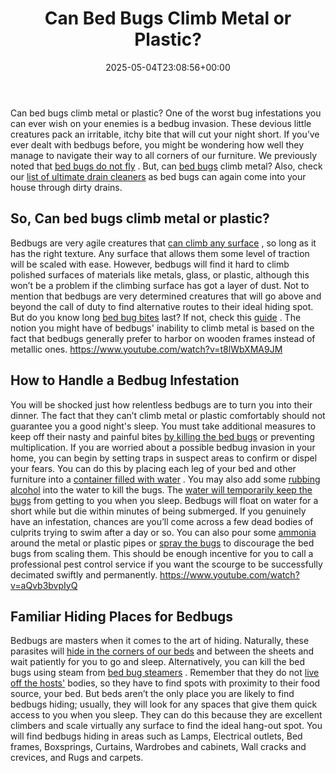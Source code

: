 ﻿---
layout: post
title: Can Bed Bugs Climb Metal or Plastic?
date: '2025-05-04T23:08:56+00:00'
categories:
- Bed Bugs
- Guide
tags: []
slug: /can-bed-bugs-climb-metal-or-plastic/
lastmod: 2025-05-07T12:21:26+03:00
---

Can bed bugs climb metal or plastic? One of the worst bug infestations you can ever wish on your enemies is a bedbug invasion. These devious little creatures pack an irritable, itchy bite that will cut your night short.
If you’ve ever dealt with bedbugs before, you might be wondering how well they manage to navigate their way to all corners of our furniture. We previously noted that
[bed bugs do not fly](https://pestpolicy.com/do-bed-bugs-fly/)
.
But, can
[bed bugs](https://pestpolicy.com/bed-bugs-vs-ants/)
climb metal? Also, check our
[list of ultimate drain cleaners](https://pestpolicy.com/best-drain-cleaner//)
as bed bugs can again come into your house through dirty drains.
## So, Can bed bugs climb metal or plastic?
Bedbugs are very agile creatures that
[can climb any surface](https://njaes.rutgers.edu/fs1251/)
, so long as it has the right texture. Any surface that allows them some level of traction will be scaled with ease.
However, bedbugs will find it hard to climb polished surfaces of materials like metals, glass, or plastic, although this won’t be a problem if the climbing surface has got a layer of dust.
Not to mention that bedbugs are very determined creatures that will go above and beyond the call of duty to find alternative routes to their ideal hiding spot. But do you know long
[bed bug bites](https://pestpolicy.com/can-bed-bugs-bite-through-clothing/)
last? If not, check this
[guide](https://pestpolicy.com/how-long-do-bed-bug-bites-last/)
.
The notion you might have of bedbugs' inability to climb metal is based on the fact that bedbugs generally prefer to harbor on wooden frames instead of metallic ones.
https://www.youtube.com/watch?v=t8lWbXMA9JM
## How to Handle a Bedbug Infestation
You will be shocked just how relentless bedbugs are to turn you into their dinner. The fact that they can’t climb metal or plastic comfortably should not guarantee you a good night's sleep.
You must take additional measures to keep off their nasty and painful bites
[by killing the bed bugs](https://pestpolicy.com/how-to-get-rid-of-bed-bugs-fast/)
or preventing multiplication.
If you are worried about a possible bedbug invasion in your home, you can begin by setting traps in suspect areas to confirm or dispel your fears.
You can do this by placing each leg of your bed and other furniture into a
[container filled with water](https://pestpolicy.com/can-bed-bugs-survive-in-water/)
. You may also add some
[rubbing alcohol](https://pestpolicy.com/does-rubbing-alcohol-kill-bed-bugs/)
into the water to kill the bugs.
The
[water will temporarily keep the bugs](https://pestpolicy.com/water-bugs-vs-cockroaches/)
from getting to you when you sleep. Bedbugs will float on water for a short while but die within minutes of being submerged.
If you genuinely have an infestation, chances are you’ll come across a few dead bodies of culprits trying to swim after a day or so. You can also pour some
[ammonia](https://pestpolicy.com/does-ammonia-kill-bed-bugs/)
around the metal or plastic pipes or
[spray the bugs](https://pestpolicy.com/best-bed-bug-spray/)
to discourage the bed bugs from scaling them.
This should be enough incentive for you to call a professional pest control service if you want the scourge to be successfully decimated swiftly and permanently.
https://www.youtube.com/watch?v=aQvb3bvpIyQ
## Familiar Hiding Places for Bedbugs
Bedbugs are masters when it comes to the art of hiding. Naturally, these parasites will
[hide in the corners of our beds](https://pestpolicy.com/where-do-bed-bugs-hide/)
and between the sheets and wait patiently for you to go and sleep. Alternatively, you can kill the bed bugs using steam from
[bed bug steamers](https://pestpolicy.com/best-bed-bug-steamer/)
.
Remember that they do not
[live off the hosts'](https://pestpolicy.com/how-long-do-fleas-live-on-humans/)
bodies, so they have to find spots with proximity to their food source, your bed.
But beds aren’t the only place you are likely to find bedbugs hiding; usually, they will look for any spaces that give them quick access to you when you sleep.
They can do this because they are excellent climbers and scale virtually any surface to find the ideal hang-out spot.
You will find bedbugs hiding in areas such as Lamps, Electrical outlets, Bed frames, Boxsprings, Curtains, Wardrobes and cabinets, Wall cracks and crevices, and Rugs and carpets.